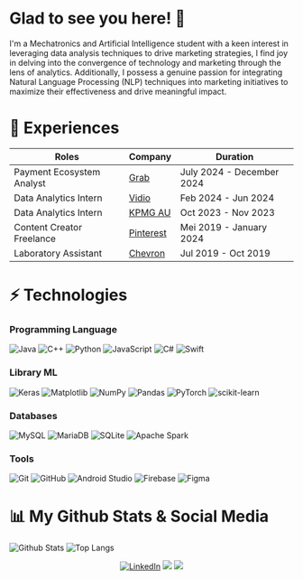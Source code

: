 # Glad to see you here! 👋

I'm a Mechatronics and Artificial Intelligence student with a keen interest in leveraging data analysis techniques to drive marketing strategies, I find joy in delving into the convergence of technology and marketing through the lens of analytics. Additionally, I possess a genuine passion for integrating Natural Language Processing (NLP) techniques into marketing initiatives to maximize their effectiveness and drive meaningful impact.

# 🏢 Experiences
| Roles | Company | Duration |
| --- | --- | --- |
| Payment Ecosystem Analyst | [Grab](https://www.grab.com/id/) | July 2024 - December 2024 |
| Data Analytics Intern | [Vidio](https://www.vidio.com/) | Feb 2024 - Jun 2024 |
| Data Analytics Intern | [KPMG AU](https://kpmg.com/au/en/home.html/) | Oct 2023 - Nov 2023 |
| Content Creator Freelance | [Pinterest](https://www.pinterest.com/) | Mei 2019 - January 2024 |
| Laboratory Assistant | [Chevron](https://chevron.com/) | Jul 2019 - Oct 2019 |

# ⚡ Technologies

### Programming Language
 ![Java](https://img.shields.io/badge/Java-ED8B00?style=for-the-badge&logo=java&logoColor=white)
 ![C++](https://img.shields.io/badge/C%2B%2B-00599C?style=for-the-badge&logo=c%2B%2B&logoColor=white)
 ![Python](https://img.shields.io/badge/Python-14354C?style=for-the-badge&logo=python&logoColor=white)
 ![JavaScript](https://img.shields.io/badge/JavaScript-F7DF1E?style=for-the-badge&logo=javascript&logoColor=black)
 ![C#](https://img.shields.io/badge/c%23-%23239120.svg?style=for-the-badge&logo=c-sharp&logoColor=white)
 ![Swift](https://img.shields.io/badge/swift-F54A2A?style=for-the-badge&logo=swift&logoColor=white)

### Library ML
![Keras](https://img.shields.io/badge/Keras-%23D00000.svg?style=for-the-badge&logo=Keras&logoColor=white)
![Matplotlib](https://img.shields.io/badge/Matplotlib-%23ffffff.svg?style=for-the-badge&logo=Matplotlib&logoColor=black)
![NumPy](https://img.shields.io/badge/numpy-%23013243.svg?style=for-the-badge&logo=numpy&logoColor=white)
![Pandas](https://img.shields.io/badge/pandas-%23150458.svg?style=for-the-badge&logo=pandas&logoColor=white)
![PyTorch](https://img.shields.io/badge/PyTorch-%23EE4C2C.svg?style=for-the-badge&logo=PyTorch&logoColor=white)
![scikit-learn](https://img.shields.io/badge/scikit--learn-%23F7931E.svg?style=for-the-badge&logo=scikit-learn&logoColor=white)

### Databases
![MySQL](https://img.shields.io/badge/mysql-%2300f.svg?style=for-the-badge&logo=mysql&logoColor=white)
![MariaDB](https://img.shields.io/badge/MariaDB-003545?style=for-the-badge&logo=mariadb&logoColor=white)
![SQLite](https://img.shields.io/badge/sqlite-%2307405e.svg?style=for-the-badge&logo=sqlite&logoColor=white)
![Apache Spark](https://img.shields.io/badge/Apache%20Spark-FDEE21?style=flat-square&logo=apachespark&logoColor=black)

 
### Tools
![Git](https://img.shields.io/badge/git-%23F05033.svg?style=for-the-badge&logo=git&logoColor=white)
![GitHub](https://img.shields.io/badge/github-%23121011.svg?style=for-the-badge&logo=github&logoColor=white)
![Android Studio](https://img.shields.io/badge/Android%20Studio-3DDC84.svg?style=for-the-badge&logo=android-studio&logoColor=white)
![Firebase](https://img.shields.io/badge/firebase-%23039BE5.svg?style=for-the-badge&logo=firebase)
![Figma](https://img.shields.io/badge/figma-%23F24E1E.svg?style=for-the-badge&logo=figma&logoColor=white)


# 📊 My Github Stats & Social Media
![Github Stats](https://github-readme-stats.vercel.app/api?username=abdumalikh44&count_private=true&show_icons=true&include_all_commits=true)
![Top Langs](https://github-readme-stats.vercel.app/api/top-langs/?username=abdumalikh44&hide=TeX&layout=compact)

<div>
  <p align = "center">
<a href="https://www.linkedin.com/in/malikslbn/" target="_blank"><img src="https://img.shields.io/badge/LinkedIn-0077B5?style=for-the-badge&logo=linkedin&logoColor=white" alt="LinkedIn"></a>
<a href="https://www.hackerrank.com/profile/abdumalikh44" target="_blank"><img src="https://img.shields.io/badge/-Hackerrank-2EC866?style=for-the-badge&logo=HackerRank&logoColor=white"></a>
<a href="mailto:abdumalikh44@gmail.com"><img src="https://img.shields.io/badge/Gmail-D14836?style=for-the-badge&logo=gmail&logoColor=white"/></a>
  </p>
